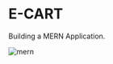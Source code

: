 # E-CART

Building a MERN Application.

![mern](https://github.com/user-attachments/assets/83039298-ab04-44ec-b556-2eafa7efb6f3)
